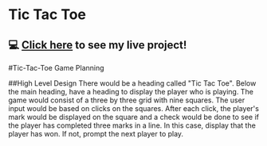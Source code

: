 # Tic Tac Toe

## :computer: [Click here](https://asatukorala.github.io/tic-tac-toe/) to see my live project!

#Tic-Tac-Toe Game Planning

##High Level Design
There would be a heading called "Tic Tac Toe". Below the main heading, have a heading to display the player who is playing. The game would consist of a three by three grid with nine squares. The user input would be based on clicks on the squares. After each click, the player's mark would be displayed on the square and a check would be done to see if the player has completed three marks in a line. In this case, display that the player has won. If not, prompt the next player to play.   



